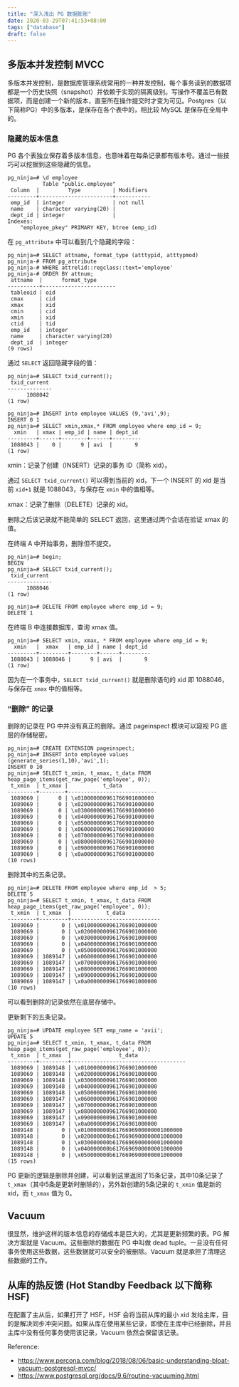 ```yaml
---
title: "深入浅出 PG 数据膨胀"
date: 2020-03-29T07:41:53+08:00
tags: ["database"]
draft: false
---
```


## 多版本并发控制 MVCC

多版本并发控制，是数据库管理系统常用的一种并发控制，每个事务读到的数据项都是一个历史快照（snapshot）并依赖于实现的隔离级别。写操作不覆盖已有数据项，而是创建一个新的版本，直至所在操作提交时才变为可见。Postgres（以下简称PG）中的多版本，是保存在各个表中的，相比较 MySQL 是保存在全局中的。

### 隐藏的版本信息

PG 各个表独立保存着多版本信息，也意味着在每条记录都有版本号。通过一些技巧可以挖掘到这些隐藏的信息。

```
pg_ninja=# \d employee
           Table "public.employee"
 Column  |         Type          | Modifiers
---------+-----------------------+-----------
 emp_id  | integer               | not null
 name    | character varying(20) |
 dept_id | integer               |
Indexes:
    "employee_pkey" PRIMARY KEY, btree (emp_id)
```

在 `pg_attribute` 中可以看到几个隐藏的字段：
```
pg_ninja=# SELECT attname, format_type (atttypid, atttypmod)
pg_ninja-# FROM pg_attribute
pg_ninja-# WHERE attrelid::regclass::text='employee'
pg_ninja-# ORDER BY attnum;
 attname  |      format_type
----------+-----------------------
 tableoid | oid
 cmax     | cid
 xmax     | xid
 cmin     | cid
 xmin     | xid
 ctid     | tid
 emp_id   | integer
 name     | character varying(20)
 dept_id  | integer
(9 rows)
```

通过 `SELECT` 返回隐藏字段的值：
```
pg_ninja=# SELECT txid_current();
 txid_current
--------------
      1088042
(1 row)

pg_ninja=# INSERT into employee VALUES (9,'avi',9);
INSERT 0 1
pg_ninja=# SELECT xmin,xmax,* FROM employee where emp_id = 9;
  xmin   | xmax | emp_id | name | dept_id
---------+------+--------+------+---------
 1088043 |    0 |      9 | avi  |       9
(1 row)
```

xmin：记录了创建（INSERT）记录的事务 ID（简称 xid）。

通过 `SELECT txid_current()` 可以得到当前的 xid，下一个 INSERT 的 xid 是当前 `xid+1` 就是 1088043，与保存在 `xmin` 中的值相等。

xmax：记录了删除（DELETE）记录的 xid。

删除之后该记录就不能简单的 SELECT 返回，这里通过两个会话在验证 xmax 的值。

在终端 A 中开始事务，删除但不提交。

```
pg_ninja=# begin;
BEGIN
pg_ninja=# SELECT txid_current();
 txid_current
--------------
      1088046
(1 row)

pg_ninja=# DELETE FROM employee where emp_id = 9;
DELETE 1
```

在终端 B 中连接数据库，查询 xmax 值。
```
pg_ninja=# SELECT xmin, xmax, * FROM employee where emp_id = 9;
  xmin   |  xmax   | emp_id | name | dept_id
---------+---------+--------+------+---------
 1088043 | 1088046 |      9 | avi  |       9
(1 row)
```

因为在一个事务中，`SELECT txid_current()` 就是删除语句的 xid 即 1088046，与保存在 `xmax` 中的值相等。

### “删除” 的记录

删除的记录在 PG 中并没有真正的删除。通过 pageinspect 模块可以窥视 PG 底层的存储秘密。

```
pg_ninja=# CREATE EXTENSION pageinspect;
pg_ninja=# INSERT into employee values (generate_series(1,10),'avi',1);
INSERT 0 10
pg_ninja=# SELECT t_xmin, t_xmax, t_data FROM heap_page_items(get_raw_page('employee', 0));
 t_xmin  | t_xmax |           t_data
---------+--------+----------------------------
 1089069 |      0 | \x010000000961766901000000
 1089069 |      0 | \x020000000961766901000000
 1089069 |      0 | \x030000000961766901000000
 1089069 |      0 | \x040000000961766901000000
 1089069 |      0 | \x050000000961766901000000
 1089069 |      0 | \x060000000961766901000000
 1089069 |      0 | \x070000000961766901000000
 1089069 |      0 | \x080000000961766901000000
 1089069 |      0 | \x090000000961766901000000
 1089069 |      0 | \x0a0000000961766901000000
(10 rows)
```

删除其中的五条记录。
```
pg_ninja=# DELETE FROM employee where emp_id  > 5;
DELETE 5
pg_ninja=# SELECT t_xmin, t_xmax, t_data FROM heap_page_items(get_raw_page('employee', 0));
 t_xmin  | t_xmax  |           t_data
---------+---------+----------------------------
 1089069 |       0 | \x010000000961766901000000
 1089069 |       0 | \x020000000961766901000000
 1089069 |       0 | \x030000000961766901000000
 1089069 |       0 | \x040000000961766901000000
 1089069 |       0 | \x050000000961766901000000
 1089069 | 1089147 | \x060000000961766901000000
 1089069 | 1089147 | \x070000000961766901000000
 1089069 | 1089147 | \x080000000961766901000000
 1089069 | 1089147 | \x090000000961766901000000
 1089069 | 1089147 | \x0a0000000961766901000000
(10 rows)
```
可以看到删除的记录依然在底层存储中。

更新剩下的五条记录。
```
pg_ninja=# UPDATE employee SET emp_name = 'avii';
UPDATE 5
pg_ninja=# SELECT t_xmin, t_xmax, t_data FROM heap_page_items(get_raw_page('employee', 0));
 t_xmin  | t_xmax  |               t_data
---------+---------+------------------------------------
 1089069 | 1089148 | \x010000000961766901000000
 1089069 | 1089148 | \x020000000961766901000000
 1089069 | 1089148 | \x030000000961766901000000
 1089069 | 1089148 | \x040000000961766901000000
 1089069 | 1089148 | \x050000000961766901000000
 1089069 | 1089147 | \x060000000961766901000000
 1089069 | 1089147 | \x070000000961766901000000
 1089069 | 1089147 | \x080000000961766901000000
 1089069 | 1089147 | \x090000000961766901000000
 1089069 | 1089147 | \x0a0000000961766901000000
 1089148 |       0 | \x010000000b6176696900000001000000
 1089148 |       0 | \x020000000b6176696900000001000000
 1089148 |       0 | \x030000000b6176696900000001000000
 1089148 |       0 | \x040000000b6176696900000001000000
 1089148 |       0 | \x050000000b6176696900000001000000
(15 rows)
```
PG 更新的逻辑是删除并创建，可以看到这里返回了15条记录，其中10条记录了 `t_xmax`（其中5条是更新时删除的），另外新创建的5条记录的 `t_xmin` 值是新的 xid，而 `t_xmax` 值为 0。

## Vacuum

很显然，维护这样的版本信息的存储成本是巨大的，尤其是更新频繁的表。PG 解决方案就是 Vacuum。这些删除的数据在 PG 中叫做 dead tuple。一旦没有任何事务使用这些数据，这些数据就可以安全的被删除。Vacuum 就是承担了清理这些数据的工作。

## 从库的热反馈 (Hot Standby Feedback 以下简称 HSF)
在配置了主从后，如果打开了 HSF，HSF 会将当前从库的最小 xid 发给主库，目的是解决同步冲突问题。如果从库在使用某些记录，即使在主库中已经删除，并且主库中没有任何事务使用该记录，Vacuum 依然会保留该记录。

Reference:

* https://www.percona.com/blog/2018/08/06/basic-understanding-bloat-vacuum-postgresql-mvcc/
* https://www.postgresql.org/docs/9.6/routine-vacuuming.html
